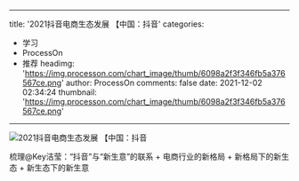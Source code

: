 
---
title: '2021抖音电商生态发展 【中国：抖音'
categories: 
 - 学习
 - ProcessOn
 - 推荐
headimg: 'https://img.processon.com/chart_image/thumb/6098a2f3f346fb5a376567ce.png'
author: ProcessOn
comments: false
date: 2021-12-02 02:34:24
thumbnail: 'https://img.processon.com/chart_image/thumb/6098a2f3f346fb5a376567ce.png'
---

<div>   
<img class="thumb" alt="2021抖音电商生态发展 【中国：抖音" src="https://img.processon.com/chart_image/thumb/6098a2f3f346fb5a376567ce.png" referrerpolicy="no-referrer">
<p>梳理@Key洁莹：“抖音”与“新生意”的联系 + 电商行业的新格局 + 新格局下的新生态 + 新生态下的新生意</p>  
</div>
            